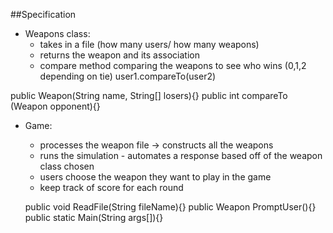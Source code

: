 
##Specification

- Weapons class:  
  - takes in a file (how many users/ how many weapons)
   - returns the weapon and its association 
    - compare method comparing the weapons to see who wins  (0,1,2 depending on tie) user1.compareTo(user2)

 public Weapon(String name, String[] losers){}
 public int compareTo (Weapon opponent){}
 
- Game: 
  - processes the weapon file -> constructs all the weapons 
  - runs the simulation - automates a response based off of the weapon class chosen 
   - users choose the weapon they want to play in the game
   - keep track of score for each round
   
   
   public void ReadFile(String fileName){}
   public Weapon PromptUser(){}
   public static Main(String args[]){}